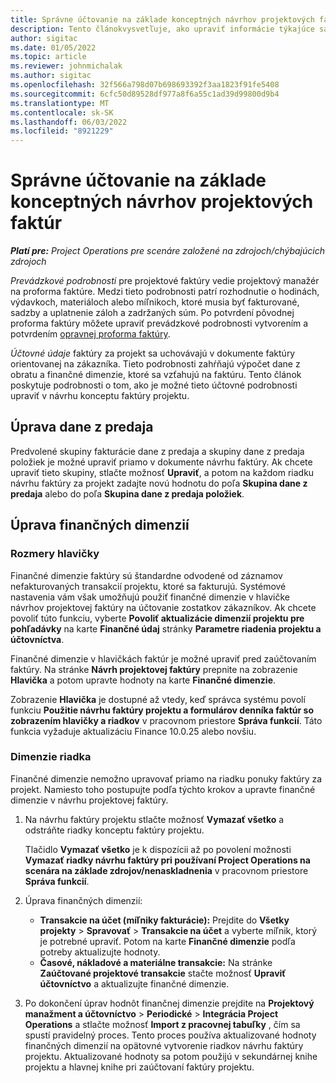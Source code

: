 ```yaml
---
title: Správne účtovanie na základe konceptných návrhov projektových faktúr
description: Tento článokvysvetľuje, ako upraviť informácie týkajúce sa účtovníctva v návrhu konceptu faktúry.
author: sigitac
ms.date: 01/05/2022
ms.topic: article
ms.reviewer: johnmichalak
ms.author: sigitac
ms.openlocfilehash: 32f566a798d07b698693392f3aa1823f91fe5408
ms.sourcegitcommit: 6cfc50d89528df977a8f6a55c1ad39d99800d9b4
ms.translationtype: MT
ms.contentlocale: sk-SK
ms.lasthandoff: 06/03/2022
ms.locfileid: "8921229"
---
```

# <a name="correct-the-accounting-on-draft-project-invoice-proposals"></a>Správne účtovanie na základe konceptných návrhov projektových faktúr

_**Platí pre:** Project Operations pre scenáre založené na zdrojoch/chýbajúcich zdrojoch_

*Prevádzkové podrobnosti* pre projektové faktúry vedie projektový manažér na proforma faktúre. Medzi tieto podrobnosti patrí rozhodnutie o hodinách, výdavkoch, materiáloch alebo míľnikoch, ktoré musia byť fakturované, sadzby a uplatnenie záloh a zadržaných súm. Po potvrdení pôvodnej proforma faktúry môžete upraviť prevádzkové podrobnosti vytvorením a potvrdením [opravnej proforma faktúry](../proforma-invoicing/corrective-invoices.md).

*Účtovné údaje* faktúry za projekt sa uchovávajú v dokumente faktúry orientovanej na zákazníka. Tieto podrobnosti zahŕňajú výpočet dane z obratu a finančné dimenzie, ktoré sa vzťahujú na faktúru. Tento článok poskytuje podrobnosti o tom, ako je možné tieto účtovné podrobnosti upraviť v návrhu konceptu faktúry projektu.

## <a name="adjust-sales-tax"></a>Úprava dane z predaja

Predvolené skupiny fakturácie dane z predaja a skupiny dane z predaja položiek je možné upraviť priamo v dokumente návrhu faktúry. Ak chcete upraviť tieto skupiny, stlačte možnosť **Upraviť**, a potom na každom riadku návrhu faktúry za projekt zadajte novú hodnotu do poľa **Skupina dane z predaja** alebo do poľa **Skupina dane z predaja položiek**.

## <a name="adjust-financial-dimensions"></a>Úprava finančných dimenzií

### <a name="header-dimensions"></a>Rozmery hlavičky

Finančné dimenzie faktúry sú štandardne odvodené od záznamov nefakturovaných transakcií projektu, ktoré sa fakturujú. Systémové nastavenia vám však umožňujú použiť finančné dimenzie v hlavičke návrhov projektovej faktúry na účtovanie zostatkov zákazníkov. Ak chcete povoliť túto funkciu, vyberte **Povoliť aktualizácie dimenzií projektu pre pohľadávky** na karte **Finančné údaj** stránky **Parametre riadenia projektu a účtovníctva**.

Finančné dimenzie v hlavičkách faktúr je možné upraviť pred zaúčtovaním faktúry. Na stránke **Návrh projektovej faktúry** prepnite na zobrazenie **Hlavička** a potom upravte hodnoty na karte **Finančné dimenzie**.

Zobrazenie **Hlavička** je dostupné až vtedy, keď správca systému povolí funkciu **Použitie návrhu faktúry projektu a formulárov denníka faktúr so zobrazením hlavičky a riadkov** v pracovnom priestore **Správa funkcií**. Táto funkcia vyžaduje aktualizáciu Finance 10.0.25 alebo novšiu.

### <a name="line-dimensions"></a>Dimenzie riadka

Finančné dimenzie nemožno upravovať priamo na riadku ponuky faktúry za projekt. Namiesto toho postupujte podľa týchto krokov a upravte finančné dimenzie v návrhu projektovej faktúry.

1. Na návrhu faktúry projektu stlačte možnosť **Vymazať všetko** a odstráňte riadky konceptu faktúry projektu.

    Tlačidlo **Vymazať všetko** je k dispozícii až po povolení možnosti **Vymazať riadky návrhu faktúry pri používaní Project Operations na scenára na základe zdrojov/nenaskladnenia** v pracovnom priestore **Správa funkcií**.

2. Úprava finančných dimenzií:

    - **Transakcie na účet (míľniky fakturácie):** Prejdite do **Všetky projekty** \> **Spravovať** \> **Transakcie na účet** a vyberte míľnik, ktorý je potrebné upraviť. Potom na karte **Finančné dimenzie** podľa potreby aktualizujte hodnoty.
    - **Časové, nákladové a materiálne transakcie:** Na stránke **Zaúčtované projektové transakcie** stačte možnosť **Upraviť účtovníctvo** a aktualizujte finančné dimenzie.

3. Po dokončení úprav hodnôt finančnej dimenzie prejdite na **Projektový manažment a účtovníctvo** \> **Periodické** \> **Integrácia Project Operations** a stlačte možnosť **Import z pracovnej tabuľky** , čím sa spustí pravidelný proces. Tento proces používa aktualizované hodnoty finančných dimenzií na opätovné vytvorenie riadkov návrhu faktúry projektu. Aktualizované hodnoty sa potom použijú v sekundárnej knihe projektu a hlavnej knihe pri zaúčtovaní faktúry projektu.
